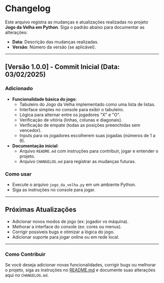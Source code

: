 # Changelog

Este arquivo registra as mudanças e atualizações realizadas no projeto **Jogo da Velha em Python**. Siga o padrão abaixo para documentar as alterações:

- **Data**: Descrição das mudanças realizadas.
- **Versão**: Número da versão (se aplicável).

---

## [Versão 1.0.0] - Commit Inicial (Data: 03/02/2025)

### Adicionado

- **Funcionalidade básica do jogo**:
  - Tabuleiro do Jogo da Velha implementado como uma lista de listas.
  - Interface simples no console para exibir o tabuleiro.
  - Lógica para alternar entre os jogadores "X" e "O".
  - Verificação de vitória (linhas, colunas e diagonais).
  - Verificação de empate (todas as posições preenchidas sem vencedor).
  - Inputs para os jogadores escolherem suas jogadas (números de 1 a 9).
- **Documentação inicial**:
  - Arquivo `README.md` com instruções para contribuir, jogar e entender o projeto.
  - Arquivo `CHANGELOG.md` para registrar as mudanças futuras.

### Como usar

- Execute o arquivo `jogo_da_velha.py` em um ambiente Python.
- Siga as instruções no console para jogar.

---

## Próximas Atualizações

- Adicionar novos modos de jogo (ex: jogador vs máquina).
- Melhorar a interface do console (ex: cores ou menus).
- Corrigir possíveis bugs e otimizar a lógica do jogo.
- Adicionar suporte para jogar online ou em rede local.

---

### Como Contribuir

Se você deseja adicionar novas funcionalidades, corrigir bugs ou melhorar o projeto, siga as instruções no [README.md](https://github.com/assirati/jogodavelha/blob/main/README.md) e documente suas alterações aqui no `CHANGELOG.md`.
